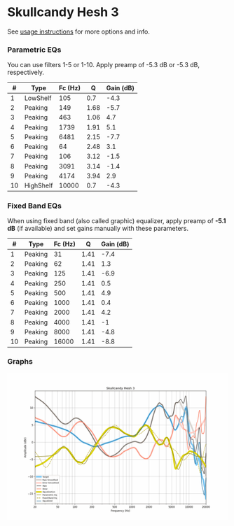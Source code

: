 # Skullcandy Hesh 3
See [usage instructions](https://github.com/jaakkopasanen/AutoEq#usage) for more options and info.

### Parametric EQs
You can use filters 1-5 or 1-10. Apply preamp of -5.3 dB or -5.3 dB, respectively.

|   # | Type      |   Fc (Hz) |    Q |   Gain (dB) |
|-----|-----------|-----------|------|-------------|
|   1 | LowShelf  |       105 | 0.7  |        -4.3 |
|   2 | Peaking   |       149 | 1.68 |        -5.7 |
|   3 | Peaking   |       463 | 1.06 |         4.7 |
|   4 | Peaking   |      1739 | 1.91 |         5.1 |
|   5 | Peaking   |      6481 | 2.15 |        -7.7 |
|   6 | Peaking   |        64 | 2.48 |         3.1 |
|   7 | Peaking   |       106 | 3.12 |        -1.5 |
|   8 | Peaking   |      3091 | 3.14 |        -1.4 |
|   9 | Peaking   |      4174 | 3.94 |         2.9 |
|  10 | HighShelf |     10000 | 0.7  |        -4.3 |

### Fixed Band EQs
When using fixed band (also called graphic) equalizer, apply preamp of **-5.1 dB** (if available) and set gains manually with these parameters.

|   # | Type    |   Fc (Hz) |    Q |   Gain (dB) |
|-----|---------|-----------|------|-------------|
|   1 | Peaking |        31 | 1.41 |        -7.4 |
|   2 | Peaking |        62 | 1.41 |         1.3 |
|   3 | Peaking |       125 | 1.41 |        -6.9 |
|   4 | Peaking |       250 | 1.41 |         0.5 |
|   5 | Peaking |       500 | 1.41 |         4.9 |
|   6 | Peaking |      1000 | 1.41 |         0.4 |
|   7 | Peaking |      2000 | 1.41 |         4.2 |
|   8 | Peaking |      4000 | 1.41 |        -1   |
|   9 | Peaking |      8000 | 1.41 |        -4.8 |
|  10 | Peaking |     16000 | 1.41 |        -8.8 |

### Graphs
![](./Skullcandy%20Hesh%203.png)
